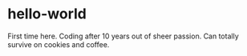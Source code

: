 # hello-world
First time here. Coding after 10 years out of sheer passion. Can totally survive on cookies and coffee. 
